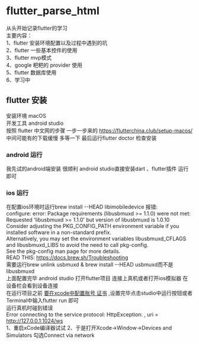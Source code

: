 # flutter_parse_html

从头开始记录flutter的学习 <br>
主要内容：<br>
1、flutter 安装环境配置以及过程中遇到的坑<br>
2、flutter 一些基本控件的使用 <br>
3、flutter mvp模式<br>
4、google 粑粑的 provider 使用<br>
5、flutter 数据库使用<br>
6、学习中<br>

## flutter 安装
安装环境 macOS<br>
开发工具 android studio<br>
按照 flutter 中文网的步骤 一步一步来的 https://flutterchina.club/setup-macos/<br>
中间可能有的下载缓慢 多等一下 最后运行flutter doctor 检查安装
### android 运行
我先试的android端安装 很顺利 android studio直接安装dart 、flutter插件 运行即可<br>
### ios 运行
在配置ios环境时运行brew install --HEAD libimobiledevice 报错:<br>
configure: error: Package requirements (libusbmuxd >= 1.1.0) were not met:<br>
Requested 'libusbmuxd >= 1.1.0' but version of libusbmuxd is 1.0.10<br>
Consider adjusting the PKG_CONFIG_PATH environment variable if you<br>
installed software in a non-standard prefix.<br>
Alternatively, you may set the environment variables libusbmuxd_CFLAGS<br>
and libusbmuxd_LIBS to avoid the need to call pkg-config.<br>
See the pkg-config man page for more details.<br>
READ THIS: https://docs.brew.sh/Troubleshooting<br>
需要运行brew unlink usbmuxd & brew install --HEAD usbmuxd而不是libusbmuxd<br>
上面配置完毕 android studio 打开flutter项目 连接上真机或者打开ios模拟器 在设备栏会看到设备连接<br>
在运行项目之前 [要在xcode中配置账号 证书](https://flutterchina.club/ios-release/) ,设置完毕点击studio中运行按钮或者Terminal中输入flutter run 即可<br>
运行真机时碰到错误<br> Error connecting to the service protocol: HttpException: , uri = http://127.0.0.1:1024/ws <br> 
1、重启xCode编译器试试 2、于是打开Xcode->Window->Devices and Simulators  勾选Connect via network

